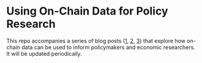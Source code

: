 # Using On-Chain Data for Policy Research

This repo accompanies a series of blog posts ([1](https://policy.paradigm.xyz/writing/using-on-chain-data-for-policy-research-part-1), [2](https://policy.paradigm.xyz/writing/using-on-chain-data-for-policy-research-part-2), [3](https://policy.paradigm.xyz/writing/using-on-chain-data-for-policy-research-part-3)) that explore how on-chain data can be used to inform policymakers and economic researchers. It will be updated periodically. 
